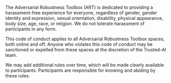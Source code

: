 The Adversarial Robustness Toolbox (ART) is dedicated to providing a harassment-free experience for everyone, regardless of gender, gender identity and expression, sexual orientation, disability, physical appearance, body size, age, race, or religion. We do not tolerate harassment of participants in any form.

This code of conduct applies to all Adversarial Robustness Toolbox spaces, both online and off. Anyone who violates this code of conduct may be sanctioned or expelled from these spaces at the discretion of the Trusted-AI team.

We may add additional rules over time, which will be made clearly available to participants. Participants are responsible for knowing and abiding by these rules.
